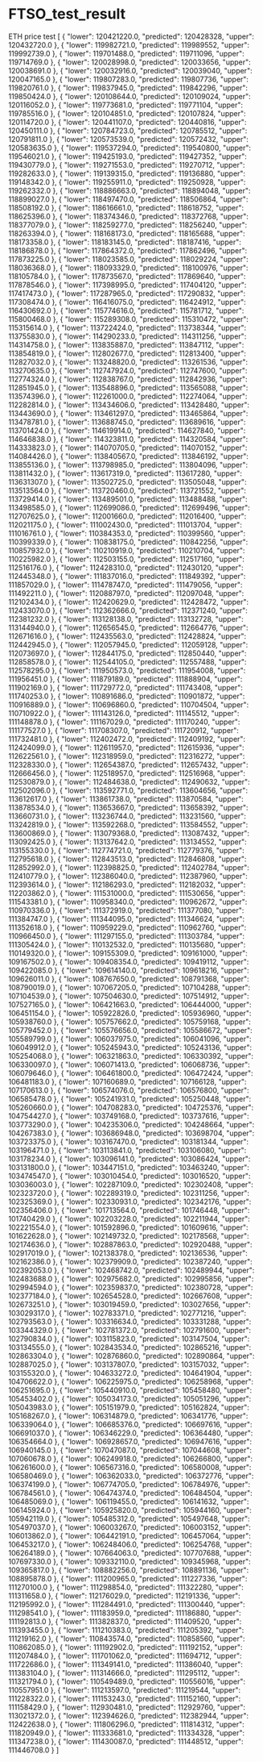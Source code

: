 # FTSO_test_result
ETH price test
[
    {
        "lower": 120421220.0,
        "predicted": 120428328,
        "upper": 120432720.0
    },
    {
        "lower": 119982721.0,
        "predicted": 119989552,
        "upper": 119992739.0
    },
    {
        "lower": 119701488.0,
        "predicted": 119711096,
        "upper": 119714769.0
    },
    {
        "lower": 120028998.0,
        "predicted": 120033656,
        "upper": 120038691.0
    },
    {
        "lower": 120032916.0,
        "predicted": 120039040,
        "upper": 120047165.0
    },
    {
        "lower": 119807283.0,
        "predicted": 119807736,
        "upper": 119820761.0
    },
    {
        "lower": 119837945.0,
        "predicted": 119842296,
        "upper": 119850424.0
    },
    {
        "lower": 120108644.0,
        "predicted": 120109024,
        "upper": 120116052.0
    },
    {
        "lower": 119773681.0,
        "predicted": 119771104,
        "upper": 119785516.0
    },
    {
        "lower": 120104851.0,
        "predicted": 120107824,
        "upper": 120114720.0
    },
    {
        "lower": 120441107.0,
        "predicted": 120440816,
        "upper": 120450111.0
    },
    {
        "lower": 120784723.0,
        "predicted": 120785512,
        "upper": 120791811.0
    },
    {
        "lower": 120573539.0,
        "predicted": 120572432,
        "upper": 120583635.0
    },
    {
        "lower": 119537294.0,
        "predicted": 119540800,
        "upper": 119546021.0
    },
    {
        "lower": 119425193.0,
        "predicted": 119427352,
        "upper": 119430779.0
    },
    {
        "lower": 119271553.0,
        "predicted": 119270712,
        "upper": 119282633.0
    },
    {
        "lower": 119139315.0,
        "predicted": 119136880,
        "upper": 119148342.0
    },
    {
        "lower": 119255911.0,
        "predicted": 119250928,
        "upper": 119262332.0
    },
    {
        "lower": 118886663.0,
        "predicted": 118894048,
        "upper": 118899027.0
    },
    {
        "lower": 118497470.0,
        "predicted": 118506864,
        "upper": 118508192.0
    },
    {
        "lower": 118616661.0,
        "predicted": 118618752,
        "upper": 118625396.0
    },
    {
        "lower": 118374346.0,
        "predicted": 118372768,
        "upper": 118377079.0
    },
    {
        "lower": 118259277.0,
        "predicted": 118256240,
        "upper": 118263394.0
    },
    {
        "lower": 118168173.0,
        "predicted": 118165688,
        "upper": 118173358.0
    },
    {
        "lower": 118183145.0,
        "predicted": 118187416,
        "upper": 118186878.0
    },
    {
        "lower": 117864372.0,
        "predicted": 117862496,
        "upper": 117873225.0
    },
    {
        "lower": 118023585.0,
        "predicted": 118029224,
        "upper": 118036368.0
    },
    {
        "lower": 118093329.0,
        "predicted": 118100976,
        "upper": 118105784.0
    },
    {
        "lower": 117873567.0,
        "predicted": 117869640,
        "upper": 117878546.0
    },
    {
        "lower": 117398995.0,
        "predicted": 117404120,
        "upper": 117417473.0
    },
    {
        "lower": 117287965.0,
        "predicted": 117290832,
        "upper": 117308474.0
    },
    {
        "lower": 116416075.0,
        "predicted": 116424912,
        "upper": 116430692.0
    },
    {
        "lower": 115774616.0,
        "predicted": 115781712,
        "upper": 115800468.0
    },
    {
        "lower": 115289308.0,
        "predicted": 115310472,
        "upper": 115315614.0
    },
    {
        "lower": 113722424.0,
        "predicted": 113738344,
        "upper": 113755830.0
    },
    {
        "lower": 114290233.0,
        "predicted": 114311256,
        "upper": 114314758.0
    },
    {
        "lower": 113835887.0,
        "predicted": 113847112,
        "upper": 113854819.0
    },
    {
        "lower": 112802677.0,
        "predicted": 112813400,
        "upper": 112827032.0
    },
    {
        "lower": 113248820.0,
        "predicted": 113261536,
        "upper": 113270635.0
    },
    {
        "lower": 112747924.0,
        "predicted": 112747600,
        "upper": 112774324.0
    },
    {
        "lower": 112838767.0,
        "predicted": 112842936,
        "upper": 112851945.0
    },
    {
        "lower": 113548896.0,
        "predicted": 113565088,
        "upper": 113574396.0
    },
    {
        "lower": 112261000.0,
        "predicted": 112274064,
        "upper": 112282814.0
    },
    {
        "lower": 113434606.0,
        "predicted": 113428480,
        "upper": 113443690.0
    },
    {
        "lower": 113461297.0,
        "predicted": 113465864,
        "upper": 113478781.0
    },
    {
        "lower": 113688745.0,
        "predicted": 113689616,
        "upper": 113701424.0
    },
    {
        "lower": 114619914.0,
        "predicted": 114627840,
        "upper": 114646838.0
    },
    {
        "lower": 114323811.0,
        "predicted": 114320584,
        "upper": 114333823.0
    },
    {
        "lower": 114070705.0,
        "predicted": 114070152,
        "upper": 114084426.0
    },
    {
        "lower": 113840567.0,
        "predicted": 113846192,
        "upper": 113855136.0
    },
    {
        "lower": 113798985.0,
        "predicted": 113804096,
        "upper": 113811432.0
    },
    {
        "lower": 113617319.0,
        "predicted": 113617280,
        "upper": 113631307.0
    },
    {
        "lower": 113502725.0,
        "predicted": 113505048,
        "upper": 113513564.0
    },
    {
        "lower": 113720460.0,
        "predicted": 113721552,
        "upper": 113729414.0
    },
    {
        "lower": 113489501.0,
        "predicted": 113488488,
        "upper": 113498585.0
    },
    {
        "lower": 112699086.0,
        "predicted": 112699496,
        "upper": 112707625.0
    },
    {
        "lower": 112001660.0,
        "predicted": 112016400,
        "upper": 112021175.0
    },
    {
        "lower": 111002430.0,
        "predicted": 111013704,
        "upper": 111016761.0
    },
    {
        "lower": 110384353.0,
        "predicted": 110399560,
        "upper": 110399339.0
    },
    {
        "lower": 110838175.0,
        "predicted": 110842256,
        "upper": 110857932.0
    },
    {
        "lower": 110210919.0,
        "predicted": 110210704,
        "upper": 110225982.0
    },
    {
        "lower": 112503155.0,
        "predicted": 112517160,
        "upper": 112516176.0
    },
    {
        "lower": 112428310.0,
        "predicted": 112430120,
        "upper": 112445348.0
    },
    {
        "lower": 111837016.0,
        "predicted": 111849392,
        "upper": 111857029.0
    },
    {
        "lower": 111478747.0,
        "predicted": 111479056,
        "upper": 111492211.0
    },
    {
        "lower": 112088797.0,
        "predicted": 112097048,
        "upper": 112102434.0
    },
    {
        "lower": 112420629.0,
        "predicted": 112428472,
        "upper": 112433070.0
    },
    {
        "lower": 112362666.0,
        "predicted": 112371240,
        "upper": 112381232.0
    },
    {
        "lower": 113128138.0,
        "predicted": 113132728,
        "upper": 113144940.0
    },
    {
        "lower": 112656545.0,
        "predicted": 112664776,
        "upper": 112671616.0
    },
    {
        "lower": 112435563.0,
        "predicted": 112428824,
        "upper": 112442945.0
    },
    {
        "lower": 112057945.0,
        "predicted": 112059128,
        "upper": 112073697.0
    },
    {
        "lower": 112844175.0,
        "predicted": 112850440,
        "upper": 112858578.0
    },
    {
        "lower": 112544105.0,
        "predicted": 112557488,
        "upper": 112578295.0
    },
    {
        "lower": 111950573.0,
        "predicted": 111954008,
        "upper": 111956451.0
    },
    {
        "lower": 111879189.0,
        "predicted": 111888904,
        "upper": 111902169.0
    },
    {
        "lower": 111729772.0,
        "predicted": 111743408,
        "upper": 111740253.0
    },
    {
        "lower": 110891686.0,
        "predicted": 110901872,
        "upper": 110916889.0
    },
    {
        "lower": 110696860.0,
        "predicted": 110704504,
        "upper": 110710922.0
    },
    {
        "lower": 111143126.0,
        "predicted": 111145512,
        "upper": 111148878.0
    },
    {
        "lower": 111167029.0,
        "predicted": 111170240,
        "upper": 111177527.0
    },
    {
        "lower": 111708307.0,
        "predicted": 111720912,
        "upper": 111732481.0
    },
    {
        "lower": 112402472.0,
        "predicted": 112409192,
        "upper": 112424099.0
    },
    {
        "lower": 112611957.0,
        "predicted": 112615936,
        "upper": 112622561.0
    },
    {
        "lower": 112318959.0,
        "predicted": 112316272,
        "upper": 112328330.0
    },
    {
        "lower": 112654387.0,
        "predicted": 112657432,
        "upper": 112666456.0
    },
    {
        "lower": 112518957.0,
        "predicted": 112516968,
        "upper": 112530879.0
    },
    {
        "lower": 112484638.0,
        "predicted": 112490632,
        "upper": 112502096.0
    },
    {
        "lower": 113592771.0,
        "predicted": 113604656,
        "upper": 113612617.0
    },
    {
        "lower": 113861738.0,
        "predicted": 113870584,
        "upper": 113878534.0
    },
    {
        "lower": 113653667.0,
        "predicted": 113658392,
        "upper": 113660731.0
    },
    {
        "lower": 113236744.0,
        "predicted": 113231560,
        "upper": 113242819.0
    },
    {
        "lower": 113592268.0,
        "predicted": 113584552,
        "upper": 113600869.0
    },
    {
        "lower": 113079368.0,
        "predicted": 113087432,
        "upper": 113092425.0
    },
    {
        "lower": 113137642.0,
        "predicted": 113134552,
        "upper": 113155330.0
    },
    {
        "lower": 112774721.0,
        "predicted": 112779376,
        "upper": 112795618.0
    },
    {
        "lower": 112843513.0,
        "predicted": 112846808,
        "upper": 112852992.0
    },
    {
        "lower": 112398825.0,
        "predicted": 112402784,
        "upper": 112410779.0
    },
    {
        "lower": 112386040.0,
        "predicted": 112387960,
        "upper": 112393614.0
    },
    {
        "lower": 112186293.0,
        "predicted": 112182032,
        "upper": 112203862.0
    },
    {
        "lower": 111531000.0,
        "predicted": 111530656,
        "upper": 111543381.0
    },
    {
        "lower": 110958340.0,
        "predicted": 110962672,
        "upper": 110970336.0
    },
    {
        "lower": 111372919.0,
        "predicted": 111377080,
        "upper": 111384747.0
    },
    {
        "lower": 111344095.0,
        "predicted": 111346624,
        "upper": 111352618.0
    },
    {
        "lower": 110959229.0,
        "predicted": 110962760,
        "upper": 110966450.0
    },
    {
        "lower": 111297155.0,
        "predicted": 111303784,
        "upper": 111305424.0
    },
    {
        "lower": 110132532.0,
        "predicted": 110135680,
        "upper": 110149320.0
    },
    {
        "lower": 109155309.0,
        "predicted": 109161000,
        "upper": 109167502.0
    },
    {
        "lower": 109408354.0,
        "predicted": 109419112,
        "upper": 109422085.0
    },
    {
        "lower": 109614140.0,
        "predicted": 109618216,
        "upper": 109626011.0
    },
    {
        "lower": 108767650.0,
        "predicted": 108791368,
        "upper": 108790019.0
    },
    {
        "lower": 107067205.0,
        "predicted": 107104288,
        "upper": 107104539.0
    },
    {
        "lower": 107504630.0,
        "predicted": 107514912,
        "upper": 107527165.0
    },
    {
        "lower": 106421663.0,
        "predicted": 106444000,
        "upper": 106451154.0
    },
    {
        "lower": 105922826.0,
        "predicted": 105936960,
        "upper": 105938760.0
    },
    {
        "lower": 105757662.0,
        "predicted": 105759168,
        "upper": 105779452.0
    },
    {
        "lower": 105576656.0,
        "predicted": 105586672,
        "upper": 105589799.0
    },
    {
        "lower": 106037975.0,
        "predicted": 106041096,
        "upper": 106049912.0
    },
    {
        "lower": 105245943.0,
        "predicted": 105243136,
        "upper": 105254068.0
    },
    {
        "lower": 106321863.0,
        "predicted": 106330392,
        "upper": 106330097.0
    },
    {
        "lower": 106071413.0,
        "predicted": 106068736,
        "upper": 106079646.0
    },
    {
        "lower": 106461800.0,
        "predicted": 106472424,
        "upper": 106481183.0
    },
    {
        "lower": 107160689.0,
        "predicted": 107166128,
        "upper": 107170613.0
    },
    {
        "lower": 106574076.0,
        "predicted": 106576800,
        "upper": 106585478.0
    },
    {
        "lower": 105241931.0,
        "predicted": 105250448,
        "upper": 105260660.0
    },
    {
        "lower": 104708283.0,
        "predicted": 104725376,
        "upper": 104754427.0
    },
    {
        "lower": 103749168.0,
        "predicted": 103737616,
        "upper": 103773290.0
    },
    {
        "lower": 104235306.0,
        "predicted": 104248664,
        "upper": 104267383.0
    },
    {
        "lower": 103686948.0,
        "predicted": 103698704,
        "upper": 103723375.0
    },
    {
        "lower": 103167470.0,
        "predicted": 103181344,
        "upper": 103196471.0
    },
    {
        "lower": 103113841.0,
        "predicted": 103106080,
        "upper": 103178234.0
    },
    {
        "lower": 103096141.0,
        "predicted": 103086424,
        "upper": 103131800.0
    },
    {
        "lower": 103447151.0,
        "predicted": 103463240,
        "upper": 103474547.0
    },
    {
        "lower": 103010454.0,
        "predicted": 103016520,
        "upper": 103036003.0
    },
    {
        "lower": 102287109.0,
        "predicted": 102302408,
        "upper": 102323720.0
    },
    {
        "lower": 102289319.0,
        "predicted": 102311256,
        "upper": 102325369.0
    },
    {
        "lower": 102330931.0,
        "predicted": 102342176,
        "upper": 102356406.0
    },
    {
        "lower": 101713564.0,
        "predicted": 101746448,
        "upper": 101740429.0
    },
    {
        "lower": 102203228.0,
        "predicted": 102211944,
        "upper": 102221554.0
    },
    {
        "lower": 101592896.0,
        "predicted": 101609616,
        "upper": 101622628.0
    },
    {
        "lower": 102149732.0,
        "predicted": 102178568,
        "upper": 102174636.0
    },
    {
        "lower": 102887863.0,
        "predicted": 102920488,
        "upper": 102917019.0
    },
    {
        "lower": 102138378.0,
        "predicted": 102136536,
        "upper": 102162386.0
    },
    {
        "lower": 102379909.0,
        "predicted": 102387240,
        "upper": 102392053.0
    },
    {
        "lower": 102468742.0,
        "predicted": 102489944,
        "upper": 102483688.0
    },
    {
        "lower": 102975682.0,
        "predicted": 102995856,
        "upper": 102994594.0
    },
    {
        "lower": 102359837.0,
        "predicted": 102380728,
        "upper": 102377184.0
    },
    {
        "lower": 102654528.0,
        "predicted": 102667608,
        "upper": 102673251.0
    },
    {
        "lower": 103019459.0,
        "predicted": 103027656,
        "upper": 103029317.0
    },
    {
        "lower": 102783371.0,
        "predicted": 102771216,
        "upper": 102793563.0
    },
    {
        "lower": 103316634.0,
        "predicted": 103331288,
        "upper": 103344329.0
    },
    {
        "lower": 102781372.0,
        "predicted": 102791600,
        "upper": 102790834.0
    },
    {
        "lower": 103115823.0,
        "predicted": 103147504,
        "upper": 103134555.0
    },
    {
        "lower": 102843534.0,
        "predicted": 102865216,
        "upper": 102863304.0
    },
    {
        "lower": 102876860.0,
        "predicted": 102890864,
        "upper": 102887025.0
    },
    {
        "lower": 103137807.0,
        "predicted": 103157032,
        "upper": 103155320.0
    },
    {
        "lower": 104633272.0,
        "predicted": 104641904,
        "upper": 104706622.0
    },
    {
        "lower": 106225975.0,
        "predicted": 106258968,
        "upper": 106251695.0
    },
    {
        "lower": 105440910.0,
        "predicted": 105458480,
        "upper": 105453402.0
    },
    {
        "lower": 105034173.0,
        "predicted": 105051296,
        "upper": 105043983.0
    },
    {
        "lower": 105151979.0,
        "predicted": 105162824,
        "upper": 105168267.0
    },
    {
        "lower": 106314879.0,
        "predicted": 106341776,
        "upper": 106339064.0
    },
    {
        "lower": 106685376.0,
        "predicted": 106697616,
        "upper": 106691037.0
    },
    {
        "lower": 106346229.0,
        "predicted": 106364480,
        "upper": 106354664.0
    },
    {
        "lower": 106928657.0,
        "predicted": 106947616,
        "upper": 106940145.0
    },
    {
        "lower": 107047087.0,
        "predicted": 107044608,
        "upper": 107060678.0
    },
    {
        "lower": 106249918.0,
        "predicted": 106266800,
        "upper": 106261600.0
    },
    {
        "lower": 106567316.0,
        "predicted": 106580008,
        "upper": 106580469.0
    },
    {
        "lower": 106362033.0,
        "predicted": 106372776,
        "upper": 106374199.0
    },
    {
        "lower": 106774705.0,
        "predicted": 106784976,
        "upper": 106784561.0
    },
    {
        "lower": 106474374.0,
        "predicted": 106484504,
        "upper": 106485069.0
    },
    {
        "lower": 106119455.0,
        "predicted": 106141632,
        "upper": 106145924.0
    },
    {
        "lower": 105925820.0,
        "predicted": 105944160,
        "upper": 105942119.0
    },
    {
        "lower": 105485312.0,
        "predicted": 105497648,
        "upper": 105497037.0
    },
    {
        "lower": 106003267.0,
        "predicted": 106003152,
        "upper": 106013862.0
    },
    {
        "lower": 106442191.0,
        "predicted": 106457064,
        "upper": 106453217.0
    },
    {
        "lower": 106248406.0,
        "predicted": 106254768,
        "upper": 106264189.0
    },
    {
        "lower": 107664063.0,
        "predicted": 107707688,
        "upper": 107697330.0
    },
    {
        "lower": 109332110.0,
        "predicted": 109345968,
        "upper": 109365817.0
    },
    {
        "lower": 108882256.0,
        "predicted": 108891136,
        "upper": 108895878.0
    },
    {
        "lower": 111200965.0,
        "predicted": 111227336,
        "upper": 111270100.0
    },
    {
        "lower": 111298854.0,
        "predicted": 111322280,
        "upper": 111311658.0
    },
    {
        "lower": 112176029.0,
        "predicted": 112191336,
        "upper": 112195992.0
    },
    {
        "lower": 111284491.0,
        "predicted": 111300440,
        "upper": 111298541.0
    },
    {
        "lower": 111183959.0,
        "predicted": 111186880,
        "upper": 111192813.0
    },
    {
        "lower": 111382837.0,
        "predicted": 111409520,
        "upper": 111393455.0
    },
    {
        "lower": 111210383.0,
        "predicted": 111205392,
        "upper": 111219162.0
    },
    {
        "lower": 110843574.0,
        "predicted": 110858560,
        "upper": 110862085.0
    },
    {
        "lower": 111192902.0,
        "predicted": 111192152,
        "upper": 111207484.0
    },
    {
        "lower": 111701062.0,
        "predicted": 111694712,
        "upper": 111722686.0
    },
    {
        "lower": 111349141.0,
        "predicted": 111386040,
        "upper": 111383104.0
    },
    {
        "lower": 111314666.0,
        "predicted": 111295112,
        "upper": 111321794.0
    },
    {
        "lower": 110549489.0,
        "predicted": 110556016,
        "upper": 110557951.0
    },
    {
        "lower": 111213597.0,
        "predicted": 111219544,
        "upper": 111228322.0
    },
    {
        "lower": 111153243.0,
        "predicted": 111152160,
        "upper": 111158429.0
    },
    {
        "lower": 112930481.0,
        "predicted": 112929760,
        "upper": 113021372.0
    },
    {
        "lower": 112394626.0,
        "predicted": 112382944,
        "upper": 112422638.0
    },
    {
        "lower": 111806296.0,
        "predicted": 111814312,
        "upper": 111820949.0
    },
    {
        "lower": 111333681.0,
        "predicted": 111334328,
        "upper": 111347238.0
    },
    {
        "lower": 111430087.0,
        "predicted": 111448512,
        "upper": 111446708.0
    }
]
